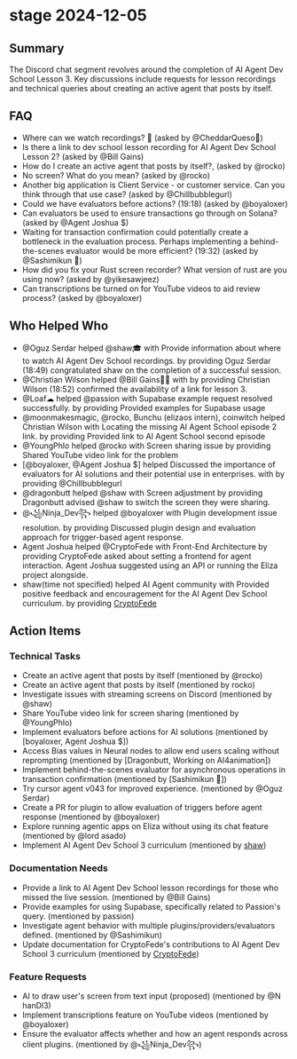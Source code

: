 # stage 2024-12-05

## Summary

The Discord chat segment revolves around the completion of AI Agent Dev School Lesson 3. Key discussions include requests for lesson recordings and technical queries about creating an active agent that posts by itself.

## FAQ

- Where can we watch recordings? 👀 (asked by @CheddarQueso🧀)
- Is there a link to dev school lesson recording for AI Agent Dev School Lesson 2? (asked by @Bill Gains)
- How do I create an active agent that posts by itself?, (asked by @rocko)
- No screen? What do you mean? (asked by @rocko)
- Another big application is Client Service - or customer service. Can you think through that use case? (asked by @Chillbubblegurl)
- Could we have evaluators before actions? (19:18) (asked by @boyaloxer)
- Can evaluators be used to ensure transactions go through on Solana? (asked by @Agent Joshua $)
- Waiting for transaction confirmation could potentially create a bottleneck in the evaluation process. Perhaps implementing a behind-the-scenes evaluator would be more efficient? (19:32) (asked by @Sashimikun 🚪)
- How did you fix your Rust screen recorder? What version of rust are you using now? (asked by @yikesawjeez)
- Can transcriptions be turned on for YouTube videos to aid review process? (asked by @boyaloxer)

## Who Helped Who

- @Oguz Serdar helped @shaw🎓 with Provide information about where to watch AI Agent Dev School recordings. by providing Oguz Serdar (18:49) congratulated shaw on the completion of a successful session.
- @Christian Wilson helped @Bill Gains👨‍💻 with by providing Christian Wilson (18:52) confirmed the availability of a link for lesson 3.
- @Loaf☁ helped @passion with Supabase example request resolved successfully. by providing Provided examples for Supabase usage
- @moonmakesmagic, @rocko, Bunchu (elizaos intern), coinwitch helped Christian Wilson with Locating the missing AI Agent School episode 2 link. by providing Provided link to AI Agent School second episode
- @YoungPhlo helped @rocko with Screen sharing issue by providing Shared YouTube video link for the problem
- [@boyaloxer, @Agent Joshua $] helped Discussed the importance of evaluators for AI solutions and their potential use in enterprises. with by providing @Chillbubblegurl
- @dragonbutt helped @shaw with Screen adjustment by providing Dragonbutt advised @shaw to switch the screen they were sharing.
- @꧁Ninja_Dev꧂ helped @boyaloxer with Plugin development issue resolution. by providing Discussed plugin design and evaluation approach for trigger-based agent response.
- Agent Joshua helped @CryptoFede with Front-End Architecture by providing CryptoFede asked about setting a frontend for agent interaction. Agent Joshua suggested using an API or running the Eliza project alongside.
- shaw(time not specified) helped AI Agent community with Provided positive feedback and encouragement for the AI Agent Dev School curriculum. by providing [CryptoFede](20:46)

## Action Items

### Technical Tasks

- Create an active agent that posts by itself (mentioned by @rocko)
- Create an active agent that posts by itself (mentioned by rocko)
- Investigate issues with streaming screens on Discord (mentioned by @shaw)
- Share YouTube video link for screen sharing (mentioned by @YoungPhlo)
- Implement evaluators before actions for AI solutions (mentioned by [boyaloxer, Agent Joshua $])
- Access Bias values in Neural nodes to allow end users scaling without reprompting (mentioned by [Dragonbutt, Working on AI4animation])
- Implement behind-the-scenes evaluator for asynchronous operations in transaction confirmation (mentioned by [Sashimikun 🚪])
- Try cursor agent v043 for improved experience. (mentioned by @Oguz Serdar)
- Create a PR for plugin to allow evaluation of triggers before agent response (mentioned by @boyaloxer)
- Explore running agentic apps on Eliza without using its chat feature (mentioned by @lord asado)
- Implement AI Agent Dev School 3 curriculum (mentioned by [shaw](20:46))

### Documentation Needs

- Provide a link to AI Agent Dev School lesson recordings for those who missed the live session. (mentioned by @Bill Gains)
- Provide examples for using Supabase, specifically related to Passion's query. (mentioned by passion)
- Investigate agent behavior with multiple plugins/providers/evaluators defined. (mentioned by @Sashimikun)
- Update documentation for CryptoFede's contributions to AI Agent Dev School 3 curriculum (mentioned by [CryptoFede](20:46))

### Feature Requests

- AI to draw user's screen from text input (proposed) (mentioned by @N hanDl3)
- Implement transcriptions feature on YouTube videos (mentioned by @boyaloxer)
- Ensure the evaluator affects whether and how an agent responds across client plugins. (mentioned by @꧁Ninja_Dev꧂)
